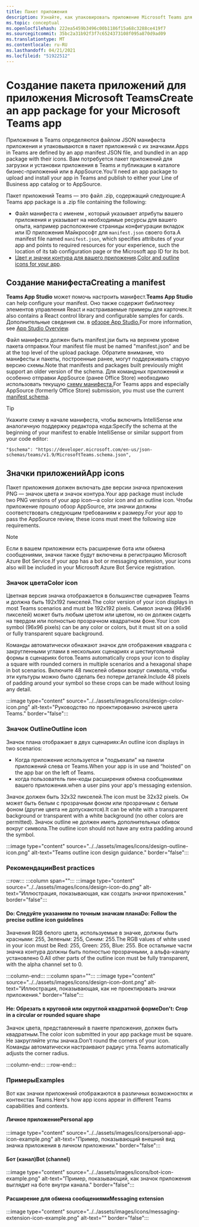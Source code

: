 ```yaml
---
title: Пакет приложения
description: Узнайте, как упаковировать приложение Microsoft Teams для тестирования, загрузки и публикации в магазине.
ms.topic: conceptual
ms.openlocfilehash: 222ea5459b3496c00b1186f15a68c3288ce419f7
ms.sourcegitcommit: 35bc2a31b92f3f7c6524373108f095a870d9ad09
ms.translationtype: MT
ms.contentlocale: ru-RU
ms.lasthandoff: 04/21/2021
ms.locfileid: "51922512"
---
```

# <a name="create-an-app-package-for-your-microsoft-teams-app"></a><span data-ttu-id="a601f-103">Создание пакета приложений для приложения Microsoft Teams</span><span class="sxs-lookup"><span data-stu-id="a601f-103">Create an app package for your Microsoft Teams app</span></span>

<span data-ttu-id="a601f-104">Приложения в Teams определяются файлом JSON манифеста приложения и упаковываются в пакет приложений с их значками.</span><span class="sxs-lookup"><span data-stu-id="a601f-104">Apps in Teams are defined by an app manifest JSON file, and bundled in an app package with their icons.</span></span> <span data-ttu-id="a601f-105">Вам потребуется пакет приложений для загрузки и установки приложения в Teams и публикации в каталоге бизнес-приложений или в AppSource.</span><span class="sxs-lookup"><span data-stu-id="a601f-105">You'll need an app package to upload and install your app in Teams and publish to either your Line of Business app catalog or to AppSource.</span></span>

<span data-ttu-id="a601f-106">Пакет приложений Teams — это файл .zip, содержащий следующие:</span><span class="sxs-lookup"><span data-stu-id="a601f-106">A Teams app package is a .zip file containing the following:</span></span>

* <span data-ttu-id="a601f-107">Файл манифеста с именем , который указывает атрибуты вашего приложения и указывает на необходимые ресурсы для вашего опыта, например расположение страницы конфигурации вкладок или ID приложения Майкрософт для `manifest.json` своего бота.</span><span class="sxs-lookup"><span data-stu-id="a601f-107">A manifest file named `manifest.json`, which specifies attributes of your app and points to required resources for your experience, such the location of its tab configuration page or the Microsoft app ID for its bot.</span></span>
* <span data-ttu-id="a601f-108">[Цвет и значки контура для вашего приложения](#app-icons).</span><span class="sxs-lookup"><span data-stu-id="a601f-108">[Color and outline icons for your app](#app-icons).</span></span>

## <a name="creating-a-manifest"></a><span data-ttu-id="a601f-109">Создание манифеста</span><span class="sxs-lookup"><span data-stu-id="a601f-109">Creating a manifest</span></span>

<span data-ttu-id="a601f-110">**Teams App Studio** может помочь настроить манифест.</span><span class="sxs-lookup"><span data-stu-id="a601f-110">**Teams App Studio** can help configure your manifest.</span></span> <span data-ttu-id="a601f-111">Оно также содержит библиотеку элементов управления React и настраиваемые примеры для карточек.</span><span class="sxs-lookup"><span data-stu-id="a601f-111">It also contains a React control library and configurable samples for cards.</span></span> <span data-ttu-id="a601f-112">Дополнительные сведения см. в [обзоре App Studio.](~/concepts/build-and-test/app-studio-overview.md)</span><span class="sxs-lookup"><span data-stu-id="a601f-112">For more information, see [App Studio Overview](~/concepts/build-and-test/app-studio-overview.md).</span></span>

<span data-ttu-id="a601f-113">Файл манифеста должен быть manifest.jsи быть на верхнем уровне пакета отправки.</span><span class="sxs-lookup"><span data-stu-id="a601f-113">Your manifest file must be named "manifest.json" and be at the top level of the upload package.</span></span> <span data-ttu-id="a601f-114">Обратите внимание, что манифесты и пакеты, построенные ранее, могут поддерживать старую версию схемы.</span><span class="sxs-lookup"><span data-stu-id="a601f-114">Note that manifests and packages built previously might support an older version of the schema.</span></span> <span data-ttu-id="a601f-115">Для командных приложений и особенно отправки AppSource (ранее Office Store) необходимо использовать текущую [схему манифеста.](~/resources/schema/manifest-schema.md)</span><span class="sxs-lookup"><span data-stu-id="a601f-115">For Teams apps and especially AppSource (formerly Office Store) submission, you must use the current [manifest schema](~/resources/schema/manifest-schema.md).</span></span>

> [!TIP]
> <span data-ttu-id="a601f-116">Укажите схему в начале манифеста, чтобы включить IntelliSense или аналогичную поддержку редактора кода:</span><span class="sxs-lookup"><span data-stu-id="a601f-116">Specify the schema at the beginning of your manifest to enable IntelliSense or similar support from your code editor:</span></span>
>
> `"$schema": "https://developer.microsoft.com/en-us/json-schemas/teams/v1.9/MicrosoftTeams.schema.json",`
 
## <a name="app-icons"></a><span data-ttu-id="a601f-117">Значки приложений</span><span class="sxs-lookup"><span data-stu-id="a601f-117">App icons</span></span>

<span data-ttu-id="a601f-118">Пакет приложения должен включать две версии значка приложения PNG — значок цвета и значок контура.</span><span class="sxs-lookup"><span data-stu-id="a601f-118">Your app package must include two PNG versions of your app icon—a color icon and an outline icon.</span></span> <span data-ttu-id="a601f-119">Чтобы приложение прошло обзор AppSource, эти значки должны соответствовать следующим требованиям к размеру.</span><span class="sxs-lookup"><span data-stu-id="a601f-119">For your app to pass the AppSource review, these icons must meet the following size requirements.</span></span>

> [!Note]
> <span data-ttu-id="a601f-120">Если в вашем приложении есть расширение бота или обмена сообщениями, значки также будут включены в регистрацию Microsoft Azure Bot Service.</span><span class="sxs-lookup"><span data-stu-id="a601f-120">If your app has a bot or messaging extension, your icons also will be included in your Microsoft Azure Bot Service registration.</span></span>

### <a name="color-icon"></a><span data-ttu-id="a601f-121">Значок цвета</span><span class="sxs-lookup"><span data-stu-id="a601f-121">Color icon</span></span>

<span data-ttu-id="a601f-122">Цветная версия значка отображается в большинстве сценариев Teams и должна быть 192x192 пикселей.</span><span class="sxs-lookup"><span data-stu-id="a601f-122">The color version of your icon displays in most Teams scenarios and must be 192x192 pixels.</span></span> <span data-ttu-id="a601f-123">Символ значка (96x96 пикселей) может быть любым цветом или цветом, но он должен сидеть на твердом или полностью прозрачном квадратном фоне.</span><span class="sxs-lookup"><span data-stu-id="a601f-123">Your icon symbol (96x96 pixels) can be any color or colors, but it must sit on a solid or fully transparent square background.</span></span>

<span data-ttu-id="a601f-124">Команды автоматически обнажают значок для отображения квадрата с закругленными углами в нескольких сценариях и шестиугольной формы в сценариях ботов.</span><span class="sxs-lookup"><span data-stu-id="a601f-124">Teams automatically crops your icon to display a square with rounded corners in multiple scenarios and a hexagonal shape in bot scenarios.</span></span> <span data-ttu-id="a601f-125">Включите 48 пикселей обивки вокруг символа, чтобы эти культуры можно было сделать без потери деталей.</span><span class="sxs-lookup"><span data-stu-id="a601f-125">Include 48 pixels of padding around your symbol so these crops can be made without losing any detail.</span></span>

:::image type="content" source="../../assets/images/icons/design-color-icon.png" alt-text="Руководство по проектированию значков цвета Teams." border="false":::

### <a name="outline-icon"></a><span data-ttu-id="a601f-127">Значок Outline</span><span class="sxs-lookup"><span data-stu-id="a601f-127">Outline icon</span></span>

<span data-ttu-id="a601f-128">Значок плана отображает в двух сценариях:</span><span class="sxs-lookup"><span data-stu-id="a601f-128">An outline icon displays in two scenarios:</span></span>

* <span data-ttu-id="a601f-129">Когда приложение используется и "подъехали" на панели приложений слева от Teams.</span><span class="sxs-lookup"><span data-stu-id="a601f-129">When your app is in use and “hoisted” on the app bar on the left of Teams.</span></span>
* <span data-ttu-id="a601f-130">когда пользователь пин-коды расширения обмена сообщениями вашего приложения.</span><span class="sxs-lookup"><span data-stu-id="a601f-130">when a user pins your app's messaging extension.</span></span>

<span data-ttu-id="a601f-131">Значок должен быть 32x32 пикселей.</span><span class="sxs-lookup"><span data-stu-id="a601f-131">The icon must be 32x32 pixels.</span></span> <span data-ttu-id="a601f-132">Он может быть белым с прозрачным фоном или прозрачным с белым фоном (другие цвета не допускаются).</span><span class="sxs-lookup"><span data-stu-id="a601f-132">It can be white with a transparent background or transparent with a white background (no other colors are permitted).</span></span> <span data-ttu-id="a601f-133">Значок outline не должен иметь дополнительных обивок вокруг символа.</span><span class="sxs-lookup"><span data-stu-id="a601f-133">The outline icon should not have any extra padding around the symbol.</span></span>

:::image type="content" source="../../assets/images/icons/design-outline-icon.png" alt-text="Teams outline icon design guidance." border="false":::

### <a name="best-practices"></a><span data-ttu-id="a601f-135">Рекомендации</span><span class="sxs-lookup"><span data-stu-id="a601f-135">Best practices</span></span>

:::row:::
   :::column span="":::
:::image type="content" source="../../assets/images/icons/design-icon-do.png" alt-text="Иллюстрация, показывающая, как создать значки приложения." border="false":::

#### <a name="do-follow-the-precise-outline-icon-guidelines"></a><span data-ttu-id="a601f-137">Do: Следуйте указаниям по точным значкам плана</span><span class="sxs-lookup"><span data-stu-id="a601f-137">Do: Follow the precise outline icon guidelines</span></span>

<span data-ttu-id="a601f-138">Значения RGB белого цвета, используемые в значке, должны быть красными: 255, Зеленым: 255, Синим: 255.</span><span class="sxs-lookup"><span data-stu-id="a601f-138">The RGB values of white used in your icon must be Red: 255, Green: 255, Blue: 255.</span></span> <span data-ttu-id="a601f-139">Все остальные части значка контура должны быть полностью прозрачными, а альфа-каналу установлено 0.</span><span class="sxs-lookup"><span data-stu-id="a601f-139">All other parts of the outline icon must be fully transparent, with the alpha channel set to 0.</span></span>

   :::column-end:::
   :::column span="":::
:::image type="content" source="../../assets/images/icons/design-icon-dont.png" alt-text="Иллюстрация, показывающая, как не проектировать значки приложения." border="false":::

#### <a name="dont-crop-in-a-circular-or-rounded-square-shape"></a><span data-ttu-id="a601f-141">Не: Обрезать в круговой или округлой квадратной форме</span><span class="sxs-lookup"><span data-stu-id="a601f-141">Don't: Crop in a circular or rounded square shape</span></span>

<span data-ttu-id="a601f-142">Значок цвета, представленный в пакете приложения, должен быть квадратным.</span><span class="sxs-lookup"><span data-stu-id="a601f-142">The color icon submitted in your app package must be square.</span></span> <span data-ttu-id="a601f-143">Не закругляйте углы значка.</span><span class="sxs-lookup"><span data-stu-id="a601f-143">Don’t round the corners of your icon.</span></span> <span data-ttu-id="a601f-144">Команды автоматически настраивают радиус угла.</span><span class="sxs-lookup"><span data-stu-id="a601f-144">Teams automatically adjusts the corner radius.</span></span>

   :::column-end:::
:::row-end:::

### <a name="examples"></a><span data-ttu-id="a601f-145">Примеры</span><span class="sxs-lookup"><span data-stu-id="a601f-145">Examples</span></span>

<span data-ttu-id="a601f-146">Вот как значки приложений отображаются в различных возможностях и контекстах Teams.</span><span class="sxs-lookup"><span data-stu-id="a601f-146">Here's how app icons appear in different Teams capabilities and contexts.</span></span>

#### <a name="personal-app"></a><span data-ttu-id="a601f-147">Личное приложение</span><span class="sxs-lookup"><span data-stu-id="a601f-147">Personal app</span></span>

:::image type="content" source="../../assets/images/icons/personal-app-icon-example.png" alt-text="Пример, показывающий внешний вид значка приложения в личном приложении." border="false":::

#### <a name="bot-channel"></a><span data-ttu-id="a601f-149">Бот (канал)</span><span class="sxs-lookup"><span data-stu-id="a601f-149">Bot (channel)</span></span>

:::image type="content" source="../../assets/images/icons/bot-icon-example.png" alt-text="Пример, показывающий, как значок приложения выглядит на боте внутри канала." border="false":::

#### <a name="messaging-extension"></a><span data-ttu-id="a601f-151">Расширение для обмена сообщениями</span><span class="sxs-lookup"><span data-stu-id="a601f-151">Messaging extension</span></span>

:::image type="content" source="../../assets/images/icons/messaging-extension-icon-example.png" alt-text="<alt text>" border="false":::
